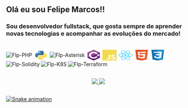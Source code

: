## Olá eu sou Felipe Marcos!!

### Sou desenvolvedor fullstack, que gosta sempre de aprender novas tecnologias e acompanhar as evoluções do mercado!


<div style="display: inline_block"><br>
  <img align="center" alt="Flp-PHP" height="30" width="40" src="https://cdn.jsdelivr.net/gh/devicons/devicon/icons/php/php-plain.svg" />
  <img align="center" alt="Flp-Python" height="30" width="40" src="https://raw.githubusercontent.com/devicons/devicon/master/icons/python/python-original.svg">
  <img align="center" alt="Flp-Asterisk" height="30" width="40" src="https://encrypted-tbn0.gstatic.com/images?q=tbn:ANd9GcSmvwWfJIBmwlW9ZPJdHf_hTL-x3i-6W73PXg&usqp=CAU" />
  <img align="center" alt="Flp-Csharp" height="30" width="40" src="https://raw.githubusercontent.com/devicons/devicon/master/icons/csharp/csharp-original.svg">
  <img align="center" alt="Flp-Js" height="30" width="40" src="https://raw.githubusercontent.com/devicons/devicon/master/icons/javascript/javascript-plain.svg">
  <img align="center" alt="Flp-React" height="30" width="40" src="https://raw.githubusercontent.com/devicons/devicon/master/icons/react/react-original.svg">
  <img align="center" alt="Flp-HTML" height="30" width="40" src="https://raw.githubusercontent.com/devicons/devicon/master/icons/html5/html5-original.svg">
  <img align="center" alt="Flp-CSS" height="30" width="40" src="https://raw.githubusercontent.com/devicons/devicon/master/icons/css3/css3-original.svg">
  <img align="center" alt="Flp-Solidity" height="30" width="40" src="https://cdn.jsdelivr.net/gh/devicons/devicon/icons/solidity/solidity-original.svg" />     
  <img align="center" alt="Flp-K8S" height="30" width="40" src="https://cdn.jsdelivr.net/gh/devicons/devicon/icons/kubernetes/kubernetes-plain-wordmark.svg" />
  <img align="center" alt="Flp-Terraform" height="30" width="40" src="https://cdn.jsdelivr.net/gh/devicons/devicon/icons/terraform/terraform-original.svg" />
  
</div>

##

<div align="center">
  <a href="https://github.com/flpmarcos">
  <img height="180em" src="https://github-readme-stats.vercel.app/api/top-langs/?username=flpmarcos&layout=compact&langs_count=7&theme=dark"/>
  <img height="180em" src="https://github-readme-stats.vercel.app/api?username=flpmarcos&show_icons=true&theme=dark&include_all_commits=true&count_private=true"/>
</div>
  
  ##
  
  <div>
  
   ![Snake animation](https://github.com/flpmarcos/flpmarcos/blob/output/github-contribution-grid-snake.svg)
  
  </div
